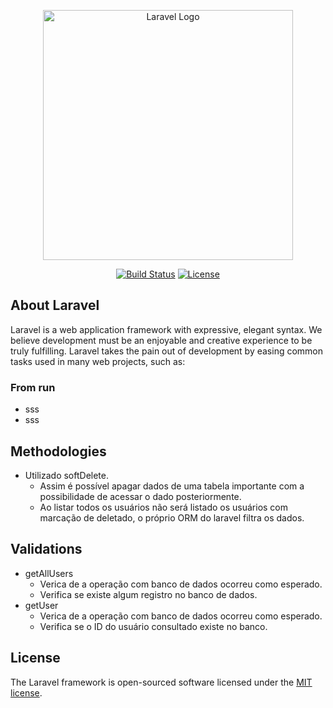 <p align="center"><a href="https://laravel.com" target="_blank"><img src="https://raw.githubusercontent.com/laravel/art/master/logo-lockup/5%20SVG/2%20CMYK/1%20Full%20Color/laravel-logolockup-cmyk-red.svg" width="400" alt="Laravel Logo"></a></p>

<p align="center">
<a href="https://github.com/laravel/framework/actions"><img src="https://github.com/laravel/framework/workflows/tests/badge.svg" alt="Build Status"></a>
<a href="https://packagist.org/packages/laravel/framework"><img src="https://img.shields.io/packagist/l/laravel/framework" alt="License"></a>
</p>

## About Laravel

Laravel is a web application framework with expressive, elegant syntax. We believe development must be an enjoyable and creative experience to be truly fulfilling. Laravel takes the pain out of development by easing common tasks used in many web projects, such as:

### From run
 - sss
 - sss 

## Methodologies
- Utilizado softDelete.
    - Assim é possível apagar dados de uma tabela importante com a possibilidade de acessar o dado posteriormente.
    - Ao listar todos os usuários não será listado os usuários com marcação de deletado, o próprio ORM do laravel filtra os dados.

## Validations
- getAllUsers
    - Verica de a operação com banco de dados ocorreu como esperado.
    - Verifica se existe algum registro no banco de dados.
- getUser 
    - Verica de a operação com banco de dados ocorreu como esperado.
    - Verifica se o ID do usuário consultado existe no banco.

## License

The Laravel framework is open-sourced software licensed under the [MIT license](https://opensource.org/licenses/MIT).

